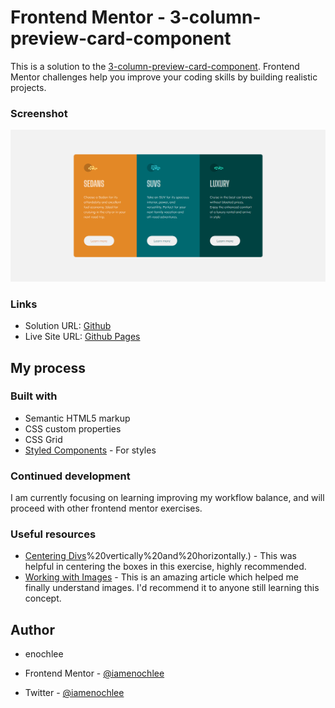 # Frontend Mentor - 3-column-preview-card-component

This is a solution to the [3-column-preview-card-component](https://www.frontendmentor.io/challenges/3column-preview-card-component-pH92eAR2-/hub/3columnpreviewcardcomponent-pGo6fD8l99). Frontend Mentor challenges help you improve your coding skills by building realistic projects.

### Screenshot

![](images/3%20column%20preview%20card.png)

### Links

- Solution URL: [Github](https://github.com/iamenochlee/frontendmentor/3-column-preview-card-component-main)
- Live Site URL: [Github Pages](https://iamenochlee.github.io/frontendmentor/3-column-preview-card-component-main/)

## My process

### Built with

- Semantic HTML5 markup
- CSS custom properties
- CSS Grid
- [Styled Components](https://styled-components.com/) - For styles


### Continued development

I am currently focusing on learning improving my workflow balance, and will proceed with other frontend mentor exercises.

### Useful resources

- [Centering Divs](https://blog.hubspot.com/website/center-div-css#:~:text=You%20can%20do%20this%20by,the%20div)%20vertically%20and%20horizontally.) - This was helpful in centering the boxes in this exercise, highly recommended.
- [Working with Images](https://www.w3schools.com/css/css3_images.asp) - This is an amazing article which helped me finally understand images. I'd recommend it to anyone still learning this concept.


## Author

- enochlee

- Frontend Mentor - [@iamenochlee](https://www.frontendmentor.io/profile/iamenochlee)
- Twitter - [@iamenochlee](https://twitter.com/iamenochlee)
